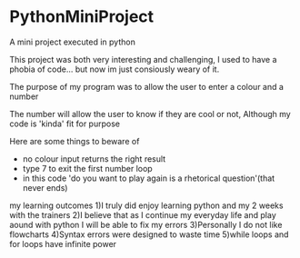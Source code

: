 # PythonMiniProject
A mini project executed in python

This project was both very interesting and challenging,
I used to have a phobia of code... but now im just consiously weary of it.

The purpose of my program was to allow the user to enter a colour and a number

The number will allow the user to know if they are cool or not,
Although my code is 'kinda' fit for purpose

Here are some things to beware of 
- no colour input returns the right result
- type 7 to exit the first number loop
- in this code 'do you want to play again is a rhetorical question'(that never ends)

my learning outcomes
1)I truly did enjoy learning python and my 2 weeks with the trainers
2)I believe that as I continue my everyday life and play aound with python I will be able to fix my errors
3)Personally I do not like flowcharts
4)Syntax errors were designed to waste time
5)while loops and for loops have infinite power


